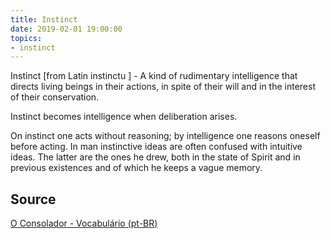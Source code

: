 ```yaml
---
title: Instinct
date: 2019-02-01 19:00:00
topics:
- instinct
---
```


Instinct [from Latin instinctu ] - A kind of rudimentary intelligence that
directs living beings in their actions, in spite of their will and in the
interest of their conservation. 

Instinct becomes intelligence when deliberation arises. 

On instinct one acts without reasoning; by intelligence one reasons oneself
before acting.  In man instinctive ideas are often confused with intuitive
ideas. The latter are the ones he drew, both in the state of Spirit and in
previous existences and of which he keeps a vague memory.


## Source
[O Consolador - Vocabulário (pt-BR)](http://www.oconsolador.com.br/linkfixo/vocabulario/principal.html)


